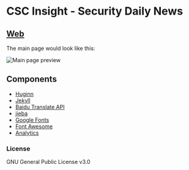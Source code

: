 # CSC Insight - Security Daily News


## [Web](https://cscinsight.github.io/CSC005)

The main page would look like this:

![Main page preview](https://cscinsight.github.io/CSC005/assets/img/home.png?raw=true)

## Components

- [Huginn](https://github.com/huginn/huginn)
- [Jekyll](https://jekyllrb.com/)
- [Baidu Translate API](http://api.fanyi.baidu.com/)
- [jieba](https://github.com/fxsjy/jieba)
- [Google Fonts](https://fonts.google.com/)
- [Font Awesome](http://fontawesome.io/)
- [Analytics](https://analytics.google.com/analytics/web/)

### License

GNU General Public License v3.0
